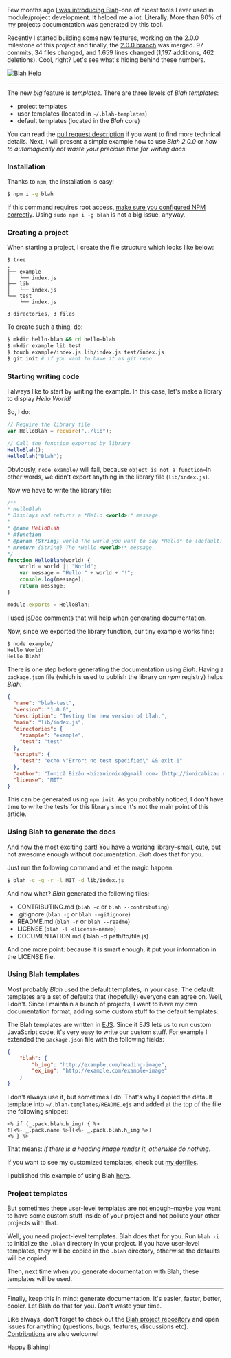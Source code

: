 Few months ago [I was introducing Blah](http://ionicabizau.net/blog/13-introducing-blah-command-line-tool)–one of nicest tools I ever used in module/project development. It helped me a lot. Literally. More than 80% of my projects documentation was generated by this tool.

Recently I started building some new features, working on the 2.0.0 milestone of this project and finally, the [2.0.0 branch](https://github.com/IonicaBizau/node-blah/pull/19) was merged. 97 commits, 34 files changed, and 1.659 lines changed (1,197 additions, 462 deletions). Cool, right? Let's see what's hiding behind these numbers.

![Blah Help](http://i.imgur.com/xlxmpjA.png)

----

The new _big_ feature is _templates_. There are three levels of _Blah templates_:

 - project templates
 - user templates (located in `~/.blah-templates`)
 - default templates (located in the _Blah_ core)

You can read the [pull request description](https://github.com/IonicaBizau/node-blah/pull/19) if you want to find more technical details. Next, I will present a simple example how to use _Blah 2.0.0_ or _how to automagically not waste your precious time for writing docs._

### Installation

Thanks to `npm`, the installation is easy:

```sh
$ npm i -g blah
```

If this command requires root access, [make sure you configured NPM correctly](https://github.com/IonicaBizau/dotfiles#npm-config). Using `sudo npm i -g blah` is not a big issue, anyway.

### Creating a project

When starting a project, I create the file structure which looks like below:

```
$ tree
.
├── example
│   └── index.js
├── lib
│   └── index.js
└── test
    └── index.js

3 directories, 3 files
```

To create such a thing, do:

```sh
$ mkdir hello-blah && cd hello-blah
$ mkdir example lib test
$ touch example/index.js lib/index.js test/index.js
$ git init # if you want to have it as git repo
```

### Starting writing code
I always like to start by writing the example. In this case, let's make a library to display _Hello World!_

So, I do:

```js
// Require the library file
var HelloBlah = require("../lib");

// Call the function exported by library
HelloBlah();
HelloBlah("Blah");
```

Obviously, `node example/` will fail, because `object is not a function`–in other words, we didn't export anything in the library file (`lib/index.js`).

Now we have to write the library file:

```js
/**
* HelloBlah
* Displays and returns a *Hello <world>!* message.
*
* @name HelloBlah
* @function
* @param {String} world The world you want to say *Hello* to (default: `"World"`).
* @return {String} The *Hello <world>!* message.
*/
function HelloBlah(world) {
    world = world || "World";
    var message = "Hello " + world + "!";
    console.log(message);
    return message;
}

module.exports = HelloBlah;
```

I used [jsDoc](http://usejsdoc.org/) comments that will help when generating documentation.

Now, since we exported the library function, our tiny example works fine:

```sh
$ node example/
Hello World!
Hello Blah!
```

There is one step before generating the documentation using _Blah_. Having a `package.json` file (which is used to publish the library on _npm_ registry) helps _Blah:_

```json
{
  "name": "blah-test",
  "version": "1.0.0",
  "description": "Testing the new version of blah.",
  "main": "lib/index.js",
  "directories": {
    "example": "example",
    "test": "test"
  },
  "scripts": {
    "test": "echo \"Error: no test specified\" && exit 1"
  },
  "author": "Ionică Bizău <bizauionica@gmail.com> (http://ionicabizau.net)",
  "license": "MIT"
}
````

This can be generated using `npm init`. As you probably noticed, I don't have time to write the tests for this library since it's not the main point of this article.

### Using Blah to generate the docs
And now the most exciting part! You have a working library–small, cute, but not awesome enough without documentation. _Blah_ does that for you.

Just run the following command and let the magic happen.

```sh
$ blah -c -g -r -l MIT -d lib/index.js
```

And now what? _Blah_ generated the following files:

 - CONTRIBUTING.md (`blah -c` or `blah --contributing`)
 - .gitignore (`blah -g` or `blah --gitignore`)
 - README.md (`blah -r` or `blah --readme`)
 - LICENSE (`blah -l <license-name>`)
 - DOCUMENTATION.md (`blah -d path/to/file.js)

And one more point: because it is smart enough, it put your information in the LICENSE file.

### Using Blah templates

Most probably _Blah_ used the default templates, in your case. The default templates are a set of defaults that (hopefully) everyone can agree on. Well, I don't. Since I maintain a bunch of projects, I want to have my own documentation format, adding some custom stuff to the default templates.

The Blah templates are written in [EJS](http://www.embeddedjs.com/). Since it EJS lets us to run custom JavaScript code, it's very easy to write our custom stuff. For example I extended the `package.json` file with the following fields:

```json
{
    "blah": {
        "h_img": "http://example.com/heading-image",
        "ex_img": "http://example.com/example-image"
    }
}
```

I don't always use it, but sometimes I do. That's why I copied the default template into `~/.blah-templates/README.ejs` and added at the top of the file the following snippet:

```ejs
<% if (_.pack.blah.h_img) { %>
![<%- _.pack.name %>](<%- _.pack.blah.h_img %>)
<% } %>
```

That means: _if there is a heading image render it, otherwise do nothing_.

If you want to see my customized templates, check out [my dotfiles](https://github.com/IonicaBizau/dotfiles).

I published this example of using Blah [here](https://github.com/IonicaBizau/learning-nodejs/tree/master/hello-blah).

### Project templates
But sometimes these user-level templates are not enough–maybe you want to have some custom stuff inside of your project and not pollute your other projects with that.

Well, you need project-level templates. Blah does that for you. Run `blah -i` to initialize the `.blah` directory in your project. If you have user-level templates, they will be copied in the `.blah` directory, otherwise the defaults will be copied.

Then, next time when you generate documentation with Blah, these templates will be used.

---

Finally, keep this in mind: generate documentation. It's easier, faster, better, cooler. Let Blah do that for you. Don't waste your time.

Like always, don't forget to check out the [Blah project repository](https://github.com/IonicaBizau/node-blah) and open issues for anything (questions, bugs, features, discussions etc). [Contributions](https://github.com/IonicaBizau/node-blah/blob/master/CONTRIBUTING) are also welcome!

Happy Blahing!
